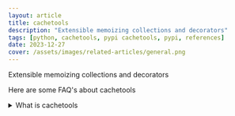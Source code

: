 ```yaml
---
layout: article
title: cachetools
description: "Extensible memoizing collections and decorators"
tags: [python, cachetools, pypi cachetools, pypi, references]
date: 2023-12-27
cover: /assets/images/related-articles/general.png
---
```


Extensible memoizing collections and decorators

Here are some FAQ's about cachetools
<details>
<summary>What is cachetools</summary>
Extensible memoizing collections and decorators
</details>
